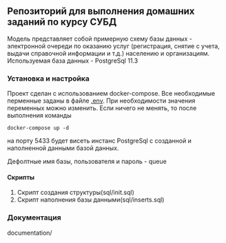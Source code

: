 
## Репозиторий для выполнения домашних заданий по курсу СУБД
Модель представляет собой примерную схему базы данных -  электронной очереди по оказанию услуг (регистрация, снятие с учета, 
выдачи справочной информации и т.д.) населению и организациям.
Используемая база данных - PostgreSql 11.3

### Установка и настройка
Проект сделан с использованием docker-compose. Все необходимые перменные заданы в файле [.env](.env). 
При необходимости значения переменных можно изменить. Если ничего не менять, то после выполнения
команды
 
    docker-compose up -d 

на порту 5433 будет висеть инстанс PostgreSql с созданной и наполненной данными базой данных. 

Дефолтные имя базы, пользователя и пароль - queue
#### Скрипты
 1. Скрипт создания структуры(sql/init.sql)
 2. Скрипт наполнения базы данными(sql/inserts.sql)

### Документация

documentation/


